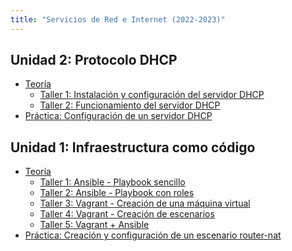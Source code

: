 ```yaml
---
title: "Servicios de Red e Internet (2022-2023)"
---
```


## Unidad 2: Protocolo DHCP

* [Teoría](https://raw.githubusercontent.com/josedom24/presentaciones/main/servicios/dhcp.pdf)
	* [Taller 1: Instalación y configuración del servidor DHCP](2_dhcp/t1.html)
	* [Taller 2: Funcionamiento del servidor DHCP](2_dhcp/t2.html)
* [Práctica: Configuración de un servidor DHCP](2_dhcp/practica.html)

## Unidad 1: Infraestructura como código
	
* [Teoría](https://raw.githubusercontent.com/josedom24/presentaciones/main/servicios/iac.pdf)
	* [Taller 1: Ansible - Playbook sencillo](1_iac/t1.html)
	* [Taller 2: Ansible - Playbook con roles](1_iac/t2.html)
	* [Taller 3: Vagrant - Creación de una máquina virtual](1_iac/t3.html)
	* [Taller 4: Vagrant - Creación de escenarios](1_iac/t4.html)
	* [Taller 5: Vagrant + Ansible](1_iac/t5.html)
* [Práctica: Creación y configuración de un escenario router-nat](1_iac/practica.html)




<!--



## Protocolo HTTP

* [Teoría](https://raw.githubusercontent.com/josedom24/presentaciones/main/servicios/http.pdf)
	* [Taller 1: Peticiones HTTP](3_http/t1.html)
	* [Taller 2: VirtualHosting con apache2](3_http/t2.html)
	* Taller 3: Configuración del servidor web apache2
	* [Taller 4: apache2 como proxy inverso](3_http/t4.html)
* Práctica: Instalación de un servidor LEMP en nuestra VPS

## Protocolo DNS

* Teoría
	* Taller 1: Ficheros importantes en la resolución de nombres 
	* [Taller 2: Consultas DNS con dig](4_dns/t1.html)
	* [Taller 3: Instalación y configuración del servidor bind9 en nuestra red local](4_dns/t2.html)
	* [Taller 4: Instalación y configuración de un servidor DNS esclavo](4_dns/t3.html)
	* [Taller 5: Delegación de subdominios con bind9](4_dns/t4.html)
	* Taller 6: Servidor DNS dinámico (OPTATIVO???)
* Práctica: DNS en nuestro escenario de trabajo
-->
